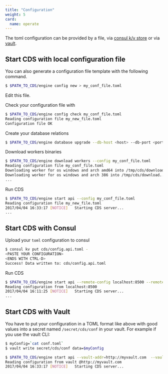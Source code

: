 ```yaml
---
title: "Configuration"
weight: 5
card: 
  name: operate
---
```


The toml configuration can be provided by a file, via [consul k/v store](https://www.consul.io) or via [vault](https://www.vaultproject.io/).

## Start CDS with local configuration file

You can also generate a configuration file template with the following command.

```bash
$ $PATH_TO_CDS/engine config new > my_conf_file.toml
```

Edit this file.

Check your configuration file with

```bash
$ $PATH_TO_CDS/engine config check my_conf_file.toml
Reading configuration file my_new_file.toml
Configuration file OK
```

Create your database relations

```bash
$ $PATH_TO_CDS/engine database upgrade --db-host <host> --db-port <port> --db-user <user> --db-password <password> --db-name <database> --migrate-dir $PATH_TO_CDS/engine/sql --limit 0
```

Download workers binaries

```bash
$ $PATH_TO_CDS/engine download workers --config my_conf_file.toml
Reading configuration file my_conf_file.toml
Downloading worker for os windows and arch amd64 into /tmp/cds/download...
Downloading worker for os windows and arch 386 into /tmp/cds/download...
...
```

Run CDS

```bash
$ $PATH_TO_CDS/engine start api --config my_conf_file.toml
Reading configuration file my_new_file.toml
2017/04/04 16:33:17 [NOTICE]   Starting CDS server...
...
```

## Start CDS with Consul

Upload your `toml` configuration to consul

```bash
$ consul kv put cds/config.api.toml -
<PASTE YOUR CONFIGURATION>
<ENDS WITH CTRL-D>
Success! Data written to: cds/config.api.toml
```

Run CDS

```bash
$ $PATH_TO_CDS/engine start api --remote-config localhost:8500 --remote-config-key cds/config.api.toml
Reading configuration from localhost:8500
2017/04/04 16:11:25 [NOTICE]   Starting CDS server...
...
```

## Start CDS with Vault

You have to put your configuration in a TOML format like above with good values into a secret named `/secret/cds/conf` in your vault.
For example if you use the vault CLI:

```bash
$ myConfig=`cat conf.toml`
$ vault write secret/cds/conf data=$myConfig
```

```bash
$ $PATH_TO_CDS/engine start api --vault-addr=http://myvault.com  --vault-token=XXXX
Reading configuration from vault @http://myvault.com
2017/04/04 16:33:17 [NOTICE]   Starting CDS server...
```
